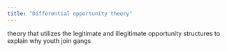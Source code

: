 ```yaml
---
title: "Differential opportunity theory"
---
```

theory that utilizes the legitimate and illegitimate opportunity structures to explain why youth join gangs

